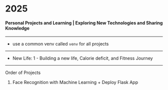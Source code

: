 # 2025
#### Personal Projects and Learning | Exploring New Technologies and Sharing Knowledge

---

- use a common venv called `venv` for all projects

--- 

- New Life: 1 -  Building a new life, Calorie deficit, and Fitness Journey

---
Order of Projects

1. Face Recognition with Machine Learning + Deploy Flask App
